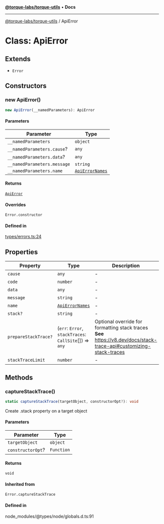 [**@torque-labs/torque-utils**](../README.md) • **Docs**

***

[@torque-labs/torque-utils](../README.md) / ApiError

# Class: ApiError

## Extends

- `Error`

## Constructors

### new ApiError()

```ts
new ApiError(__namedParameters): ApiError
```

#### Parameters

| Parameter | Type |
| ------ | ------ |
| `__namedParameters` | `object` |
| `__namedParameters.cause`? | `any` |
| `__namedParameters.data`? | `any` |
| `__namedParameters.message` | `string` |
| `__namedParameters.name` | [`ApiErrorNames`](../enumerations/ApiErrorNames.md) |

#### Returns

[`ApiError`](ApiError.md)

#### Overrides

`Error.constructor`

#### Defined in

[types/errors.ts:24](https://github.com/torque-labs/torque-utils/blob/3bd29ca22f900f1cf2686f7f240bf82e15337207/types/errors.ts#L24)

## Properties

| Property | Type | Description | Overrides | Inherited from |
| ------ | ------ | ------ | ------ | ------ |
| `cause` | `any` | - | `Error.cause` | - |
| `code` | `number` | - | - | - |
| `data` | `any` | - | - | - |
| `message` | `string` | - | `Error.message` | - |
| `name` | [`ApiErrorNames`](../enumerations/ApiErrorNames.md) | - | `Error.name` | - |
| `stack?` | `string` | - | - | `Error.stack` |
| `prepareStackTrace?` | (`err`: `Error`, `stackTraces`: `CallSite`[]) => `any` | Optional override for formatting stack traces **See** https://v8.dev/docs/stack-trace-api#customizing-stack-traces | - | `Error.prepareStackTrace` |
| `stackTraceLimit` | `number` | - | - | `Error.stackTraceLimit` |

## Methods

### captureStackTrace()

```ts
static captureStackTrace(targetObject, constructorOpt?): void
```

Create .stack property on a target object

#### Parameters

| Parameter | Type |
| ------ | ------ |
| `targetObject` | `object` |
| `constructorOpt`? | `Function` |

#### Returns

`void`

#### Inherited from

`Error.captureStackTrace`

#### Defined in

node\_modules/@types/node/globals.d.ts:91

